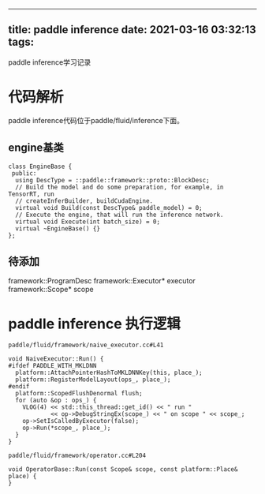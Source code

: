 <!--
 * @Author: Zhang Jun ewalker@live.cn
 * @Date: 2021-09-05 18:00:17
 * @LastEditors: Zhang Jun ewalker@live.cn
 * @LastEditTime: 2022-06-01 00:26:44
 * @FilePath: /undefined/Users/apple/Downloads/zhangjun/github/zhangjun.github.io/source/_posts/article/paddle_inference.md
 * @Description: 这是默认设置,请设置`customMade`, 打开koroFileHeader查看配置 进行设置: https://github.com/OBKoro1/koro1FileHeader/wiki/%E9%85%8D%E7%BD%AE
-->
---
title: paddle inference
date: 2021-03-16 03:32:13
tags:
---
paddle inference学习记录

# 代码解析
paddle inference代码位于paddle/fluid/inference下面。

## engine基类
```
class EngineBase {
 public:
  using DescType = ::paddle::framework::proto::BlockDesc;
  // Build the model and do some preparation, for example, in TensorRT, run
  // createInferBuilder, buildCudaEngine.
  virtual void Build(const DescType& paddle_model) = 0;
  // Execute the engine, that will run the inference network.
  virtual void Execute(int batch_size) = 0;
  virtual ~EngineBase() {}
}; 
```

## 待添加
framework::ProgramDesc
framework::Executor* executor
framework::Scope* scope

# paddle inference 执行逻辑
```
paddle/fluid/framework/naive_executor.cc#L41
```
```
void NaiveExecutor::Run() {
#ifdef PADDLE_WITH_MKLDNN
  platform::AttachPointerHashToMKLDNNKey(this, place_);
  platform::RegisterModelLayout(ops_, place_);
#endif
  platform::ScopedFlushDenormal flush;
  for (auto &op : ops_) {
    VLOG(4) << std::this_thread::get_id() << " run "
            << op->DebugStringEx(scope_) << " on scope " << scope_;
    op->SetIsCalledByExecutor(false);
    op->Run(*scope_, place_);
  }
}
```

```
paddle/fluid/framework/operator.cc#L204
```
```
void OperatorBase::Run(const Scope& scope, const platform::Place& place) {
}
```